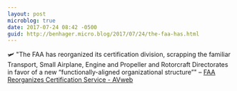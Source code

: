 ```yaml
---
layout: post
microblog: true
date: 2017-07-24 08:42 -0500
guid: http://benhager.micro.blog/2017/07/24/the-faa-has.html
---
```

🛩 "The FAA has reorganized its certification division, scrapping the familiar Transport, Small Airplane, Engine and Propeller and Rotorcraft Directorates in favor of a new “functionally-aligned organizational structure”" – [FAA Reorganizes Certification Service - AVweb](https://www.avweb.com/avwebflash/news/FAA-Reorganizes-Certification-Service-229334-1.html)
